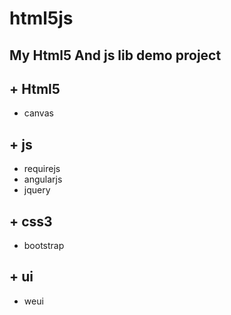 # html5js

My Html5 And js lib demo project
-----------------------------------------

\+ Html5
-----------------------------------------
* canvas

\+ js
-----------------------------------------
* requirejs
* angularjs
* jquery

\+ css3
-----------------------------------------
* bootstrap

\+ ui
-----------------------------------------
* weui